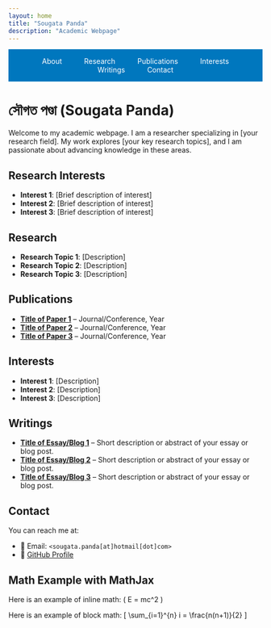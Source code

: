 ```yaml
---
layout: home
title: "Sougata Panda"
description: "Academic Webpage"
---
```


<!-- Navigation Bar -->
<div style="background: #0077BE; padding: 15px 0; text-align: center;">
  <a href="#about" style="text-decoration: none; color: white; padding: 10px 20px;">About</a>
  <a href="#research" style="text-decoration: none; color: white; padding: 10px 20px;">Research</a>
  <a href="#publications" style="text-decoration: none; color: white; padding: 10px 20px;">Publications</a>
  <a href="#interests" style="text-decoration: none; color: white; padding: 10px 20px;">Interests</a>
  <a href="#writings" style="text-decoration: none; color: white; padding: 10px 20px;">Writings</a>
  <a href="#contact" style="text-decoration: none; color: white; padding: 10px 20px;">Contact</a>
</div>

# <span class="bengali">সৌগত পণ্ডা</span> (Sougata Panda)

Welcome to my academic webpage. I am a researcher specializing in [your research field]. My work explores [your key research topics], and I am passionate about advancing knowledge in these areas.

## <a id="about"></a> Research Interests
- **Interest 1**: [Brief description of interest]
- **Interest 2**: [Brief description of interest]
- **Interest 3**: [Brief description of interest]

## <a id="research"></a> Research
- **Research Topic 1**: [Description]
- **Research Topic 2**: [Description]
- **Research Topic 3**: [Description]

## <a id="publications"></a> Publications
- **[Title of Paper 1](#)** – Journal/Conference, Year
- **[Title of Paper 2](#)** – Journal/Conference, Year
- **[Title of Paper 3](#)** – Journal/Conference, Year

## <a id="interests"></a> Interests
- **Interest 1**: [Description]
- **Interest 2**: [Description]
- **Interest 3**: [Description]

## <a id="writings"></a> Writings
- **[Title of Essay/Blog 1](#)** – Short description or abstract of your essay or blog post.
- **[Title of Essay/Blog 2](#)** – Short description or abstract of your essay or blog post.
- **[Title of Essay/Blog 3](#)** – Short description or abstract of your essay or blog post.

## <a id="contact"></a> Contact
You can reach me at:
- 📧 Email: `<sougata.panda[at]hotmail[dot]com>`
- 🔗 [GitHub Profile](https://github.com/sougatapanda)

## Math Example with MathJax
Here is an example of inline math: \( E = mc^2 \)

Here is an example of block math:
\[
\sum_{i=1}^{n} i = \frac{n(n+1)}{2}
\]
